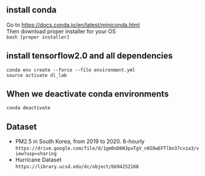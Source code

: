 ## install conda <br />
Go to https://docs.conda.io/en/latest/miniconda.html <br />
Then download proper installer for your OS  <br />
`bash [proper installer] ` <br />
## install tensorflow2.0 and all dependencies <br />
`conda env create --force --file environment.yml` <br />
`source activate dl_lab` <br />
## When we deactivate conda environments <br />
`conda deactivate`
## Dataset <br />
- PM2.5 in South Korea, from 2019 to 2020. 6-hourly <br />
`https://drive.google.com/file/d/1gm0oD6N3puTgV_n0IOwEFTlbn37cvza3/view?usp=sharing`
- Hurricane Dataset <br />
`https://library.ucsd.edu/dc/object/bb94252168`

